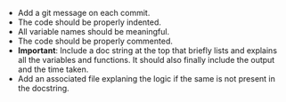 - Add a git message on each commit.
- The code should be properly indented.
- All variable names should be meaningful.
- The code should be properly commented.
- **Important**: Include a doc string at the top that briefly lists and explains all the variables and functions. It should also finally include the output and the time taken. 
- Add an associated file explaning the logic if the same is not present in the docstring.
